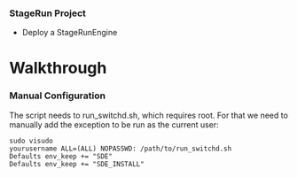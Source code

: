 ### StageRun Project

- Deploy a StageRunEngine

# Walkthrough


### Manual Configuration

The script needs to run_switchd.sh, which requires root. For that we need to manually add the exception to be run as the current user:

    sudo visudo
    yourusername ALL=(ALL) NOPASSWD: /path/to/run_switchd.sh
    Defaults env_keep += "SDE"
    Defaults env_keep += "SDE_INSTALL"
